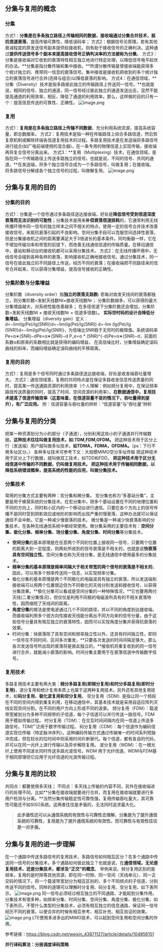 ## 分集与复用的概念

### 分集
方式1：**分集是在多条独立路径上传输相同的数据，接收端通过分集合并技术，抵抗信道衰落**，提高传输可靠性，降低误码率；
方式2：根据信号论原理，若有其他衰减程度的原发送信号副本提供给接收机，则有助于接收信号的正确判决。这种通过**提供传送信号多个副本来提高接收信号正确判决率的方法被称为分集**。
方式3：分集是接收端对它收到的衰落特性相互独立地进行特定处理，以降低信号电平起伏的办法。**分集是指分散传输和集中接收。**所谓分散传输是使接收端能获得多个统计独立的、携带同一信息的衰落信号。集中接收是接收机把收到的多个统计独立的衰落信号进行合并(选择与组合)以降低衰落的影响。
方式4：在通信领域，**分集（Diversity）技术是指多路彼此独立的传输路径上传送同一信号。**也就是说，相同的信号、独立的通道，同一信号经过彼此独立的通道发送出去，显然不能提高通道的利用效率，相反，降低了通道的利用效率。那么，这样做的目的只有一个：提高信息传送的可靠性、正确性。
![image.png](https://cdn.nlark.com/yuque/0/2023/png/32364451/1687183940104-58a6195c-b108-4a7d-ae78-d6c05b0993ae.png#averageHue=%23f1f1f1&clientId=u6f73de17-ecbd-4&from=paste&height=250&id=ue05b4d53&originHeight=565&originWidth=1446&originalType=url&ratio=1.5&rotation=0&showTitle=false&size=65990&status=done&style=none&taskId=ub360dd12-b43e-422f-af92-74c70702233&title=&width=640)
### 复用
方式1：**复用是在多条独立路径上传输不同数据**，充分利用系统资源，提高系统容量，即总数据率。
方式2：复用技术是指一种在传输路径上综合多路信道，然后恢复原机制或解除终端各信道复用技术的过程。多路复用技术是在发送端将多路信号进行组合(如广电前端使用的混合器)，在一条专用的物理信道上实现传输，接收端再将复合信号分离出来。
方式3：**复用（Multiplexing）技术，在通信领域，是指在同一个传输路径上传送多路独立的信号。也就是说，不同的信号、共同的通道。**在发送端，将多个独立信号合成为一个多路信号，叫做复用；在接收端，将多路信号分解成各个独立信号的过程，叫做解复用。
![image.png](https://cdn.nlark.com/yuque/0/2023/png/32364451/1687183963531-b065dd9d-0c75-44fb-a58c-267da9b7213e.png#averageHue=%23f3f3f3&clientId=u6f73de17-ecbd-4&from=paste&height=284&id=u38be257e&originHeight=619&originWidth=1393&originalType=url&ratio=1.5&rotation=0&showTitle=false&size=61153&status=done&style=none&taskId=u9bddf4d5-a729-4d1b-a521-55c0dc0d3f7&title=&width=640)
## 分集与复用的目的
### 分集的目的
方式1：分集是一个信号通过多条路径送达接收端，好处是**降低信号受到信道深度衰落而无法识别的可能性**；分集技术是用来**补偿衰落信道损耗**的，它通常利用无线传播环境中同一信号的独立样本之间不相关的特点，使用一定的信号合并技术改善接收信号，来抵抗衰落引起的不良影响。空间分集手段可以克服空间选择性衰落，但是分集接收机之间的距离要满足大于3倍波长的基本条件。同均衡器一样，它在不增加传输功率和带宽的前提下，而改善无线通信信道的传输质量。在移动通信中，基站和移动台的接收机都可以采用分集技术。
方式2：在无线传播环境中，无线信号会碰到各种各样的衰落，影响接收机正确地接收信号。通过分集技术，同一信号在彼此独立的不同路径上传送，经历不同的衰落；在接收端把不同路径来的信号合并起来，可以获得分集增益，提高信号接收的正确性。
### 分集阶数与分集增益
分集阶数（diversity order）指**独立的衰落支路数:** 若每对收发天线间的衰落都独立，则分集阶数=发射天线数Nt×接收天线数Nr； 分集阶数越多，可以获得的最大分集增益越大，对系统性能改善越多； 在多径信道下分集阶数还会增加，分集阶数=发射天线数Nt × 接收天线数Nr × 信道多径数L。 **实际空时码的设计会降低分集增益**。
分集增益（diversity gain）定义：d=−lim(lg(Pe)/lg(SNR))d=−lim(lg(Pe)/lg(SNR)) d=-lim (lg(Pe)/lg (SNR))d=−lim(lg(Pe)/lg(SNR))，为信噪比SNR趋于无穷时的极限值。系统误码率Pe=α∗(SNR)−dPe=α∗(SNR)−d P_e=α * (SNR)^{-d}Pe=α∗(SNR)−d，前面的系数α和原来的系数相比就是获得的编码增益， 在高信噪比时，分集增益确定误码曲线的斜率，而编码增益确定误码曲线的平移距离。
### 复用的目的
方式1：复用是多个信号同时通过多条路径送达接收端，好处是收发端吞吐量增大。
方式2：通信领域里，复用的共同特点是在保证多路收发信息传送质量的同时，提高某一传送通路资源的利用效率（个人理解：例如频分复用中，在保证频率路径传送质量的同时，提高了时间、空间资源的利用率）。**在数据通信中，复用技术提高了信道传输效率（这意味着，在信道容量不变的情况下，吞吐量得到提升），有广泛应用。**
附：信道容量与吞吐量的辨析：“信道容量”与“吞吐量”辨析
## 分集与复用的分类
把某一种资源划分为小的部分（子通道），分别利用这些小的子通道并行传输数据。**这种技术往往叫做复用技术，如:TDM,FDM,OFDM。**
把这种技术用于区分上行（发送端）用户就叫做多址技术，**如TDMA，FDMA，OFDMA。**（ps：下行不用多址区分。） 各种多址技术可参考下文：大规模MIMO空分多址传输
把这种技术用于区分上下行数据，就叫做双工技术，如TDD和FDD。
**把这种技术用于区分无线信道中传输的不同数据，仍叫做复用技术。**
**把这种技术用于传输相同数据，以降低系统错误概率，提高系统的性能的应用，叫做分集技术。**
###  分集技术
常用的分集方式主要有两种：宏分集和微分集。
宏分集也称为“多基站分集”，主要是用于蜂窝系统的分集技术。在宏分集中，把多个基站设置在不同的地理位置和不同的方向上，同时和小区内的一个移动台进行通信。只要在各个方向上的信号传播不是同时受到阴影效应或地形的影响而出现严重的慢衰落，这种办法就可以保证通信不会中断。它是一种减少慢衰落的技术。
微分集是一种减少快衰落影响的分集技术，在各种无线通信系统中都经常使用。微分集采用的主要技术有：**空间分集、极化分集、频率分集、场分量分集、角度分集、时间分集**等分集技术。

- **空间分集**的基本原理是在任意两个不同的位置上接收同一信号，只要两个位置的距离大到一定程度，则两处所收到的信号衰落是不相关的，也就是说**快衰落具有空间独立性**。空间分集也称为天线分集，是无线通信中使用最多的分集技术。
- **频率分集的基本原理是频率间隔大于相关带宽的两个信号的衰落是不相关的**，因此，可以用多个频率传送同一信息，以实现频率分集。
- 极化分集的基本原理是两个不同极化的电磁波具有独立的衰落，所以发送端和接收端可以用两个位置很近但为不同极化的天线分别发送和接收信号，以获得分集效果。**极化分集可以看成是空间分集的一种特殊情况，**它也要用两付天线(二重分集情况)，但仅仅是利用不同极的电磁波所具有的不相关衰落特性，因而缩短了天线间的距离。
- **角度分集**的做法是使电波通过几个不同的路径，并以不同的角度到达接收端，而接收端利用多个锐方向性接收天线能分离出不同方向来的信号分量，由于这些信号分量具有相互独立的衰落特性，因而可以实现角度分集并获得抗衰落的效果。
- 时间分集：快衰落除了具有空间和频率独立性以外，还具有时间独立性，即同一信号在不同时间、区间多次重发，**只要各次发送的时间间隔足够大，那么各次发送信号所出现的衰落将是彼此独立的，**接收机将重复收到的同一信号进行合并，就能减小衰落的影响。时间分集主要用于在衰落信道中传输数字信号。
### 复用技术
多路复用技术主要有两大类：**频分多路复用(即频分复用)和时分多路复用(即时分复用)**，波分复用和统计复用本质上也属于这两种复用技术。另外还有其他复用技术，如**码分复用、极化波复用和空分复用**。
空分复用（SDM）是指让同一个频段在不同的空间内得到重复利用，在移动通信中，其基本技术就是采用自适应阵列天线实现空间分割，在不同的用户方向上形成不同的波束。
频分复用（FDM）：载波带宽被划分为多种不同频带的子信道，每个子信道可以并行传送一路信号。FDM用于模拟传输过程。
时分复用（TDM）：在交互时间间隔内在同一信道上传送多路信号。TDM广泛用于数字传输过程。
码分复用（CDM）：每个信道作为编码信道实现位传输（特定脉冲序列）。这种编码传输方式通过传输唯一的时间系列短脉冲完成，但在较长的位时间中则采用时间片断替代。每个信道，都有各自的代码，并可以在同一光纤上进行传输以及异步解除复用。
波分复用（WDM）：在一根光纤上使用不同波长同时传送多路光波信号。WDM 用于光纤信道。WDM与FDM基于相同原理但它应用于光纤信道的光波传输过程。
## 分集与复用的比较
共同点：都要使用多天线；
不同点：多天线上传输的内容不同，另外在接收端进行的处理不同，比如**分集在接收端就要进行合并，而复用在接收端就要进行多用户检测与分离。**当然分集传输稳定性可靠性强，复用传输吞吐量大，其可靠性可能还不如SISO系统。这两者往往是矛盾的，无法同时追求最大化。
> **此矛盾性还可以从通信系统的有效性与可靠性去理解，分集是为了提升通信系统的可靠性，复用是为了提升通信系统的有效性，而可靠性与有效性往往是一对矛盾。**

## 分集与复用的进一步理解
在一个通路中传送多路信号的复用技术，多路信号如何相互区分？在多个通路中传送同一信号的分集技术，多个通路如何彼此独立？也就是说，在**通信领域，无论是复用技术、还是分集技术，都涉及“正交”的概念**。
举例来说，频分复用区别的是频率，复用的是时隙等其他资源，即在同一时隙、同一空间（天线单元）、同一正交码的情况下，将一个载波带宽划分为相互区别的、多个不同频点的子信道，分别传送不同的信号。同样的道理可以理解时分复用、码分复用、空分复用，如下表所示。
![image.png](https://cdn.nlark.com/yuque/0/2023/png/32364451/1687184174795-c2ac56a4-91a8-488a-90d1-17b58c636cdc.png#averageHue=%23faf9f9&clientId=u6f73de17-ecbd-4&from=paste&id=u8e385373&originHeight=294&originWidth=851&originalType=url&ratio=1.5&rotation=0&showTitle=false&size=21915&status=done&style=none&taskId=u79ce4703-e67f-4ef9-87cf-6261f3ae098&title=)
同一信号必须经过相互独立的不同通路，才能起到分集作用。分集技术有很多种，如频率分集、时间分集、空间分集、角度分集、极化分集，如下表所示。不管什么类型的分集技术，必须有相互独立的信息通路，保证同一信号经历不同的衰落，以便合并的时候有相互参考、相互补充、相互验证的效果。
![image.png](https://cdn.nlark.com/yuque/0/2023/png/32364451/1687184209262-450430b1-9cd6-43ad-a449-a9f3c0d0230c.png#averageHue=%23f9f8f7&clientId=u6f73de17-ecbd-4&from=paste&id=u6f33bd8d&originHeight=306&originWidth=851&originalType=url&ratio=1.5&rotation=0&showTitle=false&size=25009&status=done&style=none&taskId=u5d0efb8f-2988-4a6c-bbc2-bf93c30e135&title=)
LTE使用多进多出的MIMO技术，可以起到空间复用和空间分集的作用。



参考链接：https://blog.csdn.net/weixin_43871127/article/details/104856151



**并行译码算法：分层调度译码策略**

